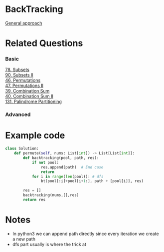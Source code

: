 # BackTracking
[General approach](https://leetcode.com/problems/permutations/discuss/18239/A-general-approach-to-backtracking-questions-in-Java-(Subsets-Permutations-Combination-Sum-Palindrome-Partioning))

# Related Questions
### Basic

[78. Subsets]()  
[90. Subsets II]()  
[46. Permutations]()  
[47. Permutations II]()  
[39. Combination Sum]()  
[40. Combination Sum II]()  
[131. Palindrome Partitioning]()  

### Advanced


# Example code
```python
class Solution:
    def permute(self, nums: List[int]) -> List[List[int]]:
        def backtracking(pool, path, res):
            if not pool:
                res.append(path)  # End case
                return
            for i in range(len(pool)): # dfs
                bt(pool[:i]+pool[i+1:], path + [pool[i]], res)
                
        res = []
        backtracking(nums,[],res)
        return res
```

# Notes
- In python3 we can append path directly since every iteration we create a new path
- dfs part usually is where the trick at
